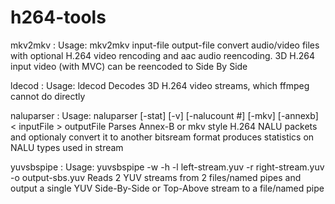 h264-tools
===========


mkv2mkv :
	Usage: mkv2mkv input-file output-file
	convert audio/video files with optional H.264 video rencoding and aac audio reencoding.
	3D H.264 input video (with MVC) can be reencoded to Side By Side

ldecod :
	Usage: ldecod <lot of options>
	Decodes 3D H.264 video streams, which ffmpeg cannot do directly

naluparser :
	Usage: naluparser [-stat] [-v] [-nalucount #] [-mkv] [-annexb] < inputFile > outputFile
	Parses Annex-B or mkv style H.264 NALU packets and optionaly convert it  to another bitsream format
	produces statistics on NALU types used in stream

yuvsbspipe :
	    Usage: yuvsbspipe -w <width> -h <height> -l left-stream.yuv -r right-stream.yuv -o output-sbs.yuv
	    Reads 2 YUV streams from 2 files/named pipes and output a single YUV Side-By-Side  or Top-Above stream to a file/named pipe


